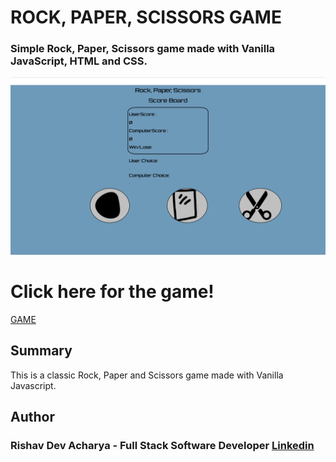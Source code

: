 #   ROCK, PAPER, SCISSORS GAME 

### Simple Rock, Paper, Scissors game made with Vanilla JavaScript, HTML and CSS.

![App Picture](./Rock.png)


# Click here for the game! 

[GAME](https://ris345.github.io/RPS.github.io/)



## Summary

  This is a classic Rock, Paper and Scissors game made with Vanilla Javascript. 
## Author

### Rishav Dev Acharya - Full Stack Software Developer  [Linkedin](https://www.linkedin.com/in/rishav-acharya-0482051a7/)
